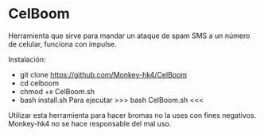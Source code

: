 # CelBoom
Herramienta que sirve para mandar un ataque de spam SMS a un número de celular, funciona con impulse.

Instalación:
- git clone https://github.com/Monkey-hk4/CelBoom
- cd celboom
- chmod +x CelBoom.sh
- bash install.sh
Para ejecutar  >>> bash CelBoom.sh <<<

Utilizar esta herramienta para hacer bromas no la uses con fines negativos.
Monkey-hk4 no se hace responsable del mal uso.
